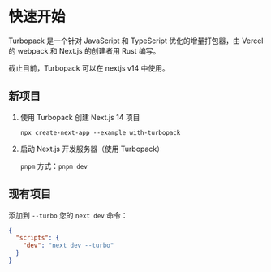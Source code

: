 # 快速开始

Turbopack 是一个针对 JavaScript 和 TypeScript 优化的增量打包器，由 Vercel 的 webpack 和 Next.js 的创建者用 Rust 编写。

截止目前，Turbopack 可以在 nextjs v14 中使用。

## 新项目

1.   使用 Turbopack 创建 Next.js 14 项目

     `npx create-next-app --example with-turbopack`

2.   启动 Next.js 开发服务器（使用 Turbopack）

     `pnpm` 方式：`pnpm dev`

## 现有项目

添加到 `--turbo` 您的 `next dev` 命令：

```json
{
  "scripts": {
    "dev": "next dev --turbo"
  }
}
```

